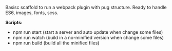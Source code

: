 Basisc scaffold to run a webpack plugin with pug structure.
Ready to handle ES6, images, fonts, scss.

**Scripts:**
- npm run start (start a server and auto update when change some files)
- npm run watch (build in a no-minified version when change some files)
- npm run build (build all the minified files)